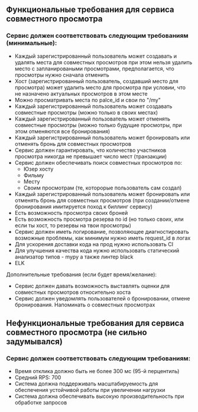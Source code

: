 ## Функциональные требования для сервиса совместного просмотра
### Сервис должен соответствовать следующим требованиям (минимальные):
- Каждый зарегистрированный пользователь может создавать и удалять места для совместных просмотров при этом нельзя удалить место с запланироваными просмотрами, предполагается, что просмотры нужно сначала отменить
- Хост (зарегистрированный пользователь, создавший место для просмотра) может удалить место для просмотра при условии, что не назначено актуальных просмотров в этом месте
- Можно просматривать места по palce_id и свои по "/my"
- Каждый зарегистрированный пользователь может создавать совместные просмотры (можно только в своих местах)
- Каждый зарегистрированный пользователь может отменять совместные просмотры (можно только будущие просмотры, при этом отменяются все бронирования)
- Каждый зарегистрированный пользователь может бронировать или отменять бронь для совместных просмотров
- Сервис должен гарантировать, что количество участников просмотра никогда не превышает число мест (транзакции)
- Сервис должен обеспечивать поиск совместных просмотров по:
    - Юзер хосту
    - Фильму
    - Месту
    - Своим просмотрам (те, которорые пользователь сам создал)
- Каждый зарегистрированный пользователь может бронировать или отменять бронь для совместных просмотров (при создании/отмене бронирования имитируется поход к биллинг сервису)
- Есть возможность просмотра своих броней
- Есть возможность просмотра резерва по id (но только своих, или если ты хост, то резервы на твои просмотры)
- Сервис должен иметь логирование, позволяющее диагностировать возможные проблемы, как минимум нужно иметь request_id в логах
- Для ускорения доставки кода на прод нужно использовать CI
- Для улучшения качества кода нужно использовать статический анализатор типов - mypy а также линтер black
- ELK

Дополнительные требования (если будет время/желание):
- Сервис должен давать возможность выставлять оценки для совместных просмотров относительно хоста
- Сервис должен уведомлять пользователей о бронировании, отмене бронирования. Напоминать о совместных просмотрах


## Нефункциональные требования для сервиса совместного просмотра (не сильно задумывался)
### Сервис должен соответствовать следующим требованиям:
- Время отклика должно быть не более 300 мс (95-й перцентиль)
- Средний RPS: 700
- Система должна поддерживать масштабируемость для обеспечения устойчивой работы при увеличении нагрузки
- Система должна обеспечивать высокую производительность при обработке запросов
